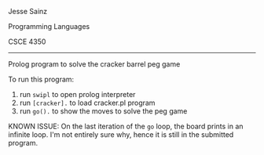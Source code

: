 Jesse Sainz

Programming Languages

CSCE 4350

---

Prolog program to solve the cracker barrel peg game

To run this program:
1. run `swipl` to open prolog interpreter
2. run `[cracker].` to load cracker.pl program
3. run `go().` to show the moves to solve the peg game

KNOWN ISSUE: On the last iteration of the `go` loop, the board prints in an infinite loop.
I'm not entirely sure why, hence it is still in the submitted program.